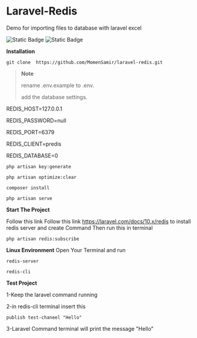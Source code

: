 # Laravel-Redis

Demo for importing files to database with laravel excel

![Static Badge](https://img.shields.io/badge/Laravel-FF2D20?style=for-the-badge&logo=laravel&logoColor=white)
![Static Badge](https://img.shields.io/badge/PHP-777BB4?style=for-the-badge&logo=php&logoColor=white)


**Installation**

```
git clone  https://github.com/MomenSamir/laravel-redis.git
```
> **Note**
> 
> rename .env.example to .env.
> 
> add the database settings.

REDIS_HOST=127.0.0.1

REDIS_PASSWORD=null

REDIS_PORT=6379

REDIS_CLIENT=predis

REDIS_DATABASE=0

```
php artisan key:generate
```
```
php artisan optimize:clear
```
```
composer install
```
```
php artisan serve   
```

**Start The Project**

Follow this link Follow this link https://laravel.com/docs/10.x/redis to install redis server and create Command 
Then run this in terminal
```
php artisan redis:subscribe
```

**Linux Environment**
Open Your Terminal and run
```
redis-server
```
```
redis-cli
```

**Test Project**

1-Keep the laravel command running

2-in redis-cli terminal insert this
```
publish test-chaneel "Hello"
```
3-Laravel Command terminal will print the message "Hello"
